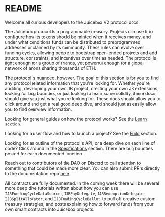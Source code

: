 # README

Welcome all curious developers to the Juicebox V2 protocol docs.

The Juicebox protocol is a programmable treasury. Projects can use it to configure how its tokens should be minted when it receives money, and under what conditions funds can be distributed to preprogrammed addresses or claimed by its community. These rules can evolve over funding cycles, allowing people to bootstrap open-ended projects and add structure, constraints, and incentives over time as needed. The protocol is light enough for a group of friends, yet powerful enough for a global network of anons sharing thousands of ETH.

The protocol is nuanced, however. The goal of this section is for you to find any protocol related information that you're looking for. Whether you're auditing, developing your own JB project, creating your own JB extensions, looking for bug bounties, or just looking to learn some solidity, these docs should give you just what you're looking for. These docs should allow you to click around and get a real good deep dive, and should just as easily allow you to find overview information.

Looking for general guides on how the protocol works? See the [Learn](learn/overview.md) section.

Looking for a user flow and how to launch a project? See the [Build](build/getting-started.md) section.

Looking for an outline of the protocol's API, or a deep dive on each line of code? Click around in the [Specifications](specifications/contracts/) section. There are bug bounties posted for each documented function.

Reach out to contributors of the DAO on Discord to call attention to something that could be made more clear. You can also submit PR's directly to the documentation repo [here](https://github.com/jbx-protocol/juice-docs).

All contracts are fully documented. In the coming week there will be several more deep dive tutorials written about how you can use `IJBFundingCycleDataSource` , `IJBPayDelegate`, `IJBRedemptionDelegate`, `IJBSplitAllocator`, and `IJBFundingCycleBallot `to pull off creative custom treasury strategies, and posts explaining how to forward funds from your own smart contracts into Juicebox projects.
